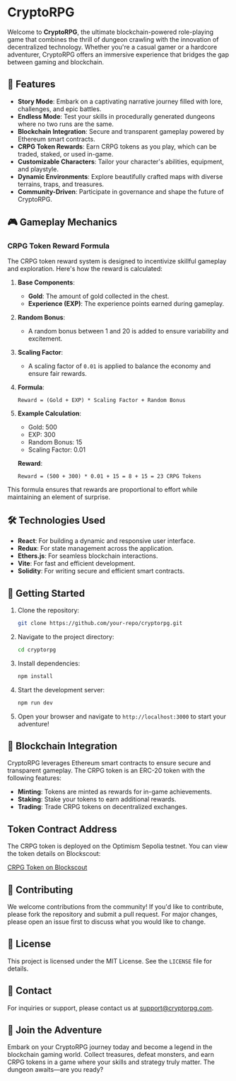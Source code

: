 # CryptoRPG

Welcome to **CryptoRPG**, the ultimate blockchain-powered role-playing game that combines the thrill of dungeon crawling with the innovation of decentralized technology. Whether you're a casual gamer or a hardcore adventurer, CryptoRPG offers an immersive experience that bridges the gap between gaming and blockchain.

## 🚀 Features

- **Story Mode**: Embark on a captivating narrative journey filled with lore, challenges, and epic battles.
- **Endless Mode**: Test your skills in procedurally generated dungeons where no two runs are the same.
- **Blockchain Integration**: Secure and transparent gameplay powered by Ethereum smart contracts.
- **CRPG Token Rewards**: Earn CRPG tokens as you play, which can be traded, staked, or used in-game.
- **Customizable Characters**: Tailor your character's abilities, equipment, and playstyle.
- **Dynamic Environments**: Explore beautifully crafted maps with diverse terrains, traps, and treasures.
- **Community-Driven**: Participate in governance and shape the future of CryptoRPG.

## 🎮 Gameplay Mechanics

### CRPG Token Reward Formula

The CRPG token reward system is designed to incentivize skillful gameplay and exploration. Here's how the reward is calculated:

1. **Base Components**:
   - **Gold**: The amount of gold collected in the chest.
   - **Experience (EXP)**: The experience points earned during gameplay.

2. **Random Bonus**:
   - A random bonus between 1 and 20 is added to ensure variability and excitement.

3. **Scaling Factor**:
   - A scaling factor of `0.01` is applied to balance the economy and ensure fair rewards.

4. **Formula**:
   ```
   Reward = (Gold + EXP) * Scaling Factor + Random Bonus
   ```

5. **Example Calculation**:
   - Gold: 500
   - EXP: 300
   - Random Bonus: 15
   - Scaling Factor: 0.01

   **Reward**:
   ```
   Reward = (500 + 300) * 0.01 + 15 = 8 + 15 = 23 CRPG Tokens
   ```

This formula ensures that rewards are proportional to effort while maintaining an element of surprise.

## 🛠️ Technologies Used

- **React**: For building a dynamic and responsive user interface.
- **Redux**: For state management across the application.
- **Ethers.js**: For seamless blockchain interactions.
- **Vite**: For fast and efficient development.
- **Solidity**: For writing secure and efficient smart contracts.

## 📖 Getting Started

1. Clone the repository:
   ```bash
   git clone https://github.com/your-repo/cryptorpg.git
   ```
2. Navigate to the project directory:
   ```bash
   cd cryptorpg
   ```
3. Install dependencies:
   ```bash
   npm install
   ```
4. Start the development server:
   ```bash
   npm run dev
   ```
5. Open your browser and navigate to `http://localhost:3000` to start your adventure!

## 🔗 Blockchain Integration

CryptoRPG leverages Ethereum smart contracts to ensure secure and transparent gameplay. The CRPG token is an ERC-20 token with the following features:

- **Minting**: Tokens are minted as rewards for in-game achievements.
- **Staking**: Stake your tokens to earn additional rewards.
- **Trading**: Trade CRPG tokens on decentralized exchanges.

## Token Contract Address

The CRPG token is deployed on the Optimism Sepolia testnet. You can view the token details on Blockscout:

[CRPG Token on Blockscout](https://optimism-sepolia.blockscout.com/token/0x1ce14fD9dd6678fC3d192f02207d6ff999B04037)

## 🤝 Contributing

We welcome contributions from the community! If you'd like to contribute, please fork the repository and submit a pull request. For major changes, please open an issue first to discuss what you would like to change.

## 📜 License

This project is licensed under the MIT License. See the `LICENSE` file for details.

## 📧 Contact

For inquiries or support, please contact us at [support@cryptorpg.com](mailto:support@cryptorpg.com).

## 🌟 Join the Adventure

Embark on your CryptoRPG journey today and become a legend in the blockchain gaming world. Collect treasures, defeat monsters, and earn CRPG tokens in a game where your skills and strategy truly matter. The dungeon awaits—are you ready?
